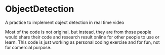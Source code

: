 # ObjectDetection
A practice to implement object detection in real time video

Most of the code is not original, but instead, they are from those people would share their code and research result online for other people to use or learn. This code is just working as personal coding exercise and for fun, not for comercial purpose.

